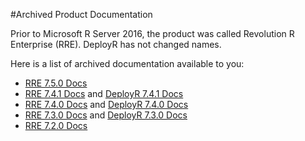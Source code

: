#Archived Product Documentation

Prior to Microsoft R Server 2016, the product was called Revolution R Enterprise (RRE). DeployR has not changed names.

Here is a list of archived documentation available to you:
* [RRE 7.5.0 Docs](http://packages.revolutionanalytics.com/doc/7.5.0/)
* [RRE 7.4.1 Docs](http://packages.revolutionanalytics.com/doc/7.4.1/) and [DeployR 7.4.1 Docs](http://deployr.revolutionanalytics.com/doc/7.4.1/)
* [RRE 7.4.0 Docs](http://packages.revolutionanalytics.com/doc/7.4.0/) and [DeployR 7.4.0 Docs](http://deployr.revolutionanalytics.com/doc/7.4.0/)
* [RRE 7.3.0 Docs](http://packages.revolutionanalytics.com/doc/7.3.0/) and [DeployR 7.3.0 Docs](http://deployr.revolutionanalytics.com/doc/7.3.0/)
* [RRE 7.2.0 Docs](http://packages.revolutionanalytics.com/doc/7.2.0/)
